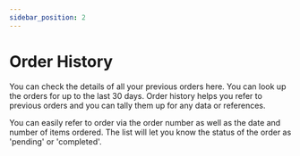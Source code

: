 ```yaml
---
sidebar_position: 2
---
```


# Order History 

 You can check the details of all your previous orders here. You can look up the orders for up to the last 30 days. Order history helps you refer to previous orders and you can tally them up for any data or references.
 
You can easily refer to order via the order number as well as the date and number of items ordered. The list will let you know the status of the order as 'pending' or 'completed'. 
